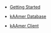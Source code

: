 
* [Getting Started](/installation.md)

* [kAAmer Database](/database.md)

* [kAAmer Client](/client.md)
